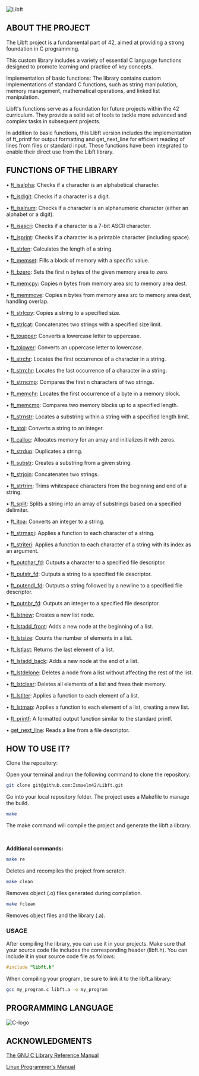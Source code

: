 <img alt="Libft" src="https://img.shields.io/badge/LIBFT-42-blue">

## ABOUT THE PROJECT

The Libft project is a fundamental part of 42, aimed at providing a strong foundation in C programming.

This custom library includes a variety of essential C language functions designed to promote learning and practice of key concepts.

Implementation of basic functions: The library contains custom implementations of standard C functions, such as string manipulation, memory management, mathematical operations, and linked list manipulation.

Libft's functions serve as a foundation for future projects within the 42 curriculum. They provide a solid set of tools to tackle more advanced and complex tasks in subsequent projects.

In addition to basic functions, this Libft version includes the implementation of ft_printf for output formatting and get_next_line for efficient reading of lines from files or standard input. These functions have been integrated to enable their direct use from the Libft library.

## FUNCTIONS OF THE LIBRARY

• [ft_isalpha](https://github.com/Ismaelm42/Libft/blob/main/libft/ft_isalpha.c): Checks if a character is an alphabetical character.

• [ft_isdigit](https://github.com/Ismaelm42/Libft/blob/main/libft/ft_isdigit.c): Checks if a character is a digit.

• [ft_isalnum](https://github.com/Ismaelm42/Libft/blob/main/libft/ft_isalnum.c): Checks if a character is an alphanumeric character (either an alphabet or a digit).

• [ft_isascii](https://github.com/Ismaelm42/Libft/blob/main/libft/ft_isascii.c): Checks if a character is a 7-bit ASCII character.

• [ft_isprint](https://github.com/Ismaelm42/Libft/blob/main/libft/ft_isprint.c): Checks if a character is a printable character (including space).

• [ft_strlen](https://github.com/Ismaelm42/Libft/blob/main/libft/ft_strlen.c): Calculates the length of a string.

• [ft_memset](https://github.com/Ismaelm42/Libft/blob/main/libft/ft_memset.c): Fills a block of memory with a specific value.

• [ft_bzero](https://github.com/Ismaelm42/Libft/blob/main/libft/ft_bzero.c): Sets the first n bytes of the given memory area to zero.

• [ft_memcpy](https://github.com/Ismaelm42/Libft/blob/main/libft/ft_memcpy.c): Copies n bytes from memory area src to memory area dest.

• [ft_memmove](https://github.com/Ismaelm42/Libft/blob/main/libft/ft_memmove.c): Copies n bytes from memory area src to memory area dest, handling overlap.

• [ft_strlcpy](https://github.com/Ismaelm42/Libft/blob/main/libft/ft_strlcpy.c): Copies a string to a specified size.

• [ft_strlcat](https://github.com/Ismaelm42/Libft/blob/main/libft/ft_strlcat.c): Concatenates two strings with a specified size limit.

• [ft_toupper](https://github.com/Ismaelm42/Libft/blob/main/libft/ft_toupper.c): Converts a lowercase letter to uppercase.

• [ft_tolower](https://github.com/Ismaelm42/Libft/blob/main/libft/ft_tolower.c): Converts an uppercase letter to lowercase.

• [ft_strchr](https://github.com/Ismaelm42/Libft/blob/main/libft/ft_strchr.c): Locates the first occurrence of a character in a string.

• [ft_strrchr](https://github.com/Ismaelm42/Libft/blob/main/libft/ft_strrchr.c): Locates the last occurrence of a character in a string.

• [ft_strncmp](https://github.com/Ismaelm42/Libft/blob/main/libft/ft_strncmp.c): Compares the first n characters of two strings.

• [ft_memchr](https://github.com/Ismaelm42/Libft/blob/main/libft/ft_memchr.c): Locates the first occurrence of a byte in a memory block.

• [ft_memcmp](https://github.com/Ismaelm42/Libft/blob/main/libft/ft_memcmp.c): Compares two memory blocks up to a specified length.

• [ft_strnstr](https://github.com/Ismaelm42/Libft/blob/main/libft/ft_strnstr.c): Locates a substring within a string with a specified length limit.

• [ft_atoi](https://github.com/Ismaelm42/Libft/blob/main/libft/ft_atoi.c): Converts a string to an integer.

• [ft_calloc](https://github.com/Ismaelm42/Libft/blob/main/libft/ft_calloc.c): Allocates memory for an array and initializes it with zeros.

• [ft_strdup](https://github.com/Ismaelm42/Libft/blob/main/libft/ft_strdup.c): Duplicates a string.

• [ft_substr](https://github.com/Ismaelm42/Libft/blob/main/libft/ft_substr.c): Creates a substring from a given string.

• [ft_strjoin](https://github.com/Ismaelm42/Libft/blob/main/libft/ft_strjoin.c): Concatenates two strings.

• [ft_strtrim](https://github.com/Ismaelm42/Libft/blob/main/libft/ft_strtrim.c): Trims whitespace characters from the beginning and end of a string.

• [ft_split](https://github.com/Ismaelm42/Libft/blob/main/libft/ft_split.c): Splits a string into an array of substrings based on a specified delimiter.

• [ft_itoa](https://github.com/Ismaelm42/Libft/blob/main/libft/ft_itoa.c): Converts an integer to a string.

• [ft_strmapi](https://github.com/Ismaelm42/Libft/blob/main/libft/ft_strmapi.c): Applies a function to each character of a string.

• [ft_striteri](https://github.com/Ismaelm42/Libft/blob/main/libft/ft_striteri.c): Applies a function to each character of a string with its index as an argument.

• [ft_putchar_fd](https://github.com/Ismaelm42/Libft/blob/main/libft/ft_putchar_fd.c): Outputs a character to a specified file descriptor.

• [ft_putstr_fd](https://github.com/Ismaelm42/Libft/blob/main/libft/ft_putstr_fd.c): Outputs a string to a specified file descriptor.

• [ft_putendl_fd](https://github.com/Ismaelm42/Libft/blob/main/libft/ft_putendl_fd.c): Outputs a string followed by a newline to a specified file descriptor.

• [ft_putnbr_fd](https://github.com/Ismaelm42/Libft/blob/main/libft/ft_putnbr_fd.c): Outputs an integer to a specified file descriptor.

• [ft_lstnew](https://github.com/Ismaelm42/Libft/blob/main/libft/ft_lstnew.c): Creates a new list node.

• [ft_lstadd_front](https://github.com/Ismaelm42/Libft/blob/main/libft/ft_lstadd_front_bonus.c): Adds a new node at the beginning of a list.

• [ft_lstsize](https://github.com/Ismaelm42/Libft/blob/main/libft/ft_lstsize_bonus.c): Counts the number of elements in a list.

• [ft_lstlast](https://github.com/Ismaelm42/Libft/blob/main/libft/ft_lstlast_bonus.c): Returns the last element of a list.

• [ft_lstadd_back](https://github.com/Ismaelm42/Libft/blob/main/libft/ft_lstadd_back_bonus.c): Adds a new node at the end of a list.

• [ft_lstdelone](https://github.com/Ismaelm42/Libft/blob/main/libft/ft_lstdelone_bonus.c): Deletes a node from a list without affecting the rest of the list.

• [ft_lstclear](https://github.com/Ismaelm42/Libft/blob/main/libft/ft_lstclear_bonus.c): Deletes all elements of a list and frees their memory.

• [ft_lstiter](https://github.com/Ismaelm42/Libft/blob/main/libft/ft_lstiter_bonus.c): Applies a function to each element of a list.

• [ft_lstmap](https://github.com/Ismaelm42/Libft/blob/main/libft/ft_lstmap_bonus.c): Applies a function to each element of a list, creating a new list.

• [ft_printf](https://github.com/Ismaelm42/Libft/blob/main/libft/ft_printf.c): A formatted output function similar to the standard printf.

• [get_next_line](https://github.com/Ismaelm42/Libft/blob/main/libft/get_next_line.c): Reads a line from a file descriptor.

## HOW TO USE IT?

Clone the repository:

Open your terminal and run the following command to clone the repository:

```sh
git clone git@github.com:Ismaelm42/Libft.git
```

Go into your local repository folder. The project uses a Makefile to manage the build.

```sh
make
```

The make command will compile the project and generate the libft.a library.

<br>

**Additional commands:**

```sh
make re
```

Deletes and recompiles the project from scratch.

```sh
make clean
```

Removes object (.o) files generated during compilation.

```sh
make fclean
```

Removes object files and the library (.a).

### USAGE

After compiling the library, you can use it in your projects. Make sure that your source code file includes the corresponding header (libft.h). You can include it in your source code file as follows:

```c
#include "libft.h"
```

When compiling your program, be sure to link it to the libft.a library:

```sh
gcc my_program.c libft.a -o my_program
```

## PROGRAMMING LANGUAGE

<img alt="C-logo" src="https://img.shields.io/badge/C-cdcdcd?style=for-the-badge&logo=Cplusplus&logoColor=2979ff">

## ACKNOWLEDGMENTS

[The GNU C Library Reference Manual](https://www.gnu.org/software/libc/manual/pdf/libc.pdf)

[Linux Programmer's Manual](https://man7.org/linux/man-pages/dir_section_3.html)
